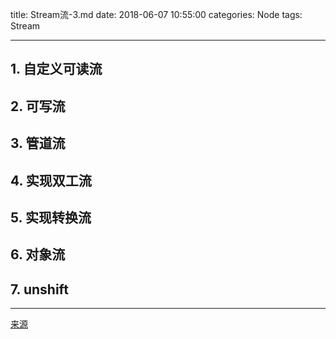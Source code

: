 title: Stream流-3.md
date: 2018-06-07 10:55:00
categories: Node
tags: Stream

---

## 1. 自定义可读流

## 2. 可写流

## 3. 管道流

## 4. 实现双工流

## 5. 实现转换流

## 6. 对象流

## 7. unshift

---

[来源](https://zhufengzhufeng.github.io/201802/html/15.Stream-3.html)
